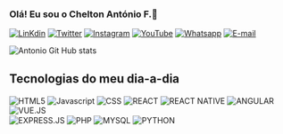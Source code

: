 
### Olá! Eu sou o Chelton António F.👋

[![LinKdin](https://img.shields.io/badge/LinkedIn-0077B5?style=for-the-badge&logo=linkedin&logoColor=white)](https://www.linkedin.com/in/chelton---)
[![Twitter](https://img.shields.io/badge/Twitter-1DA1F2?style=for-the-badge&logo=twitter&logoColor=white)](https://www.twitter.com/chelton___)
[![Instagram](https://img.shields.io/badge/Instagram-E4405F?style=for-the-badge&logo=instagram&logoColor=white)](https://www.instagram.com/cheltonantoniofernando)
[![YouTube](https://img.shields.io/badge/YouTube-FF0000?style=for-the-badge&logo=youtube&logoColor=white)](https://www.youtube.com/@bugstreet)
[![Whatsapp](https://img.shields.io/badge/WhatsApp-25D366?style=for-the-badge&logo=whatsapp&logoColor=white)](https://wa.me/message/IE3BC3LKV43MC1)
[![E-mail](	https://img.shields.io/badge/Gmail-D14836?style=for-the-badge&logo=gmail&logoColor=white)](https://www.antoniofernandochelton@gmail.com)


![Antonio Git Hub stats](https://github-readme-stats.vercel.app/api?username=cheltonantoniofernando&show_icons=true&theme=radical)

## Tecnologias do meu dia-a-dia

<div>
    <img align="center" src="https://img.shields.io/badge/HTML5-E34F26?style=for-the-badge&logo=html5&logoColor=white" alt="HTML5">
    <img align="center" src="https://img.shields.io/badge/JavaScript-323330?style=for-the-badge&logo=javascript&logoColor=F7DF1E" alt="Javascript">
    <img align="center" src="https://img.shields.io/badge/CSS-239120?&style=for-the-badge&logo=css3&logoColor=whit" alt="CSS">
    <img align="center" src="https://img.shields.io/badge/React-20232A?style=for-the-badge&logo=react&logoColor=61DAFB" alt="REACT">
    <img align="center" src="https://img.shields.io/badge/React_Native-20232A?style=for-the-badge&logo=react&logoColor=61DAFB" alt="REACT NATIVE">
    <img align="center" src="https://img.shields.io/badge/Angular-DD0031?style=for-the-badge&logo=angular&logoColor=white" alt="ANGULAR">
    <img align="center" src="https://img.shields.io/badge/Vue.js-35495E?style=for-the-badge&logo=vue.js&logoColor=4FC08D" alt="VUE.JS">
</div>
<div>
    <img align="center" src="https://img.shields.io/badge/Express.js-404D59?style=for-the-badge" alt="EXPRESS.JS">
    <img align="center" src="https://img.shields.io/badge/PHP-777BB4?style=for-the-badge&logo=php&logoColor=white" alt="PHP">
    <img align="center" src="https://img.shields.io/badge/MySQL-00000F?style=for-the-badge&logo=mysql&logoColor=white" alt="MYSQL">
    <img align="center" src="https://img.shields.io/badge/Python-14354C?style=for-the-badge&logo=python&logoColor=white" alt="PYTHON">
</div>
